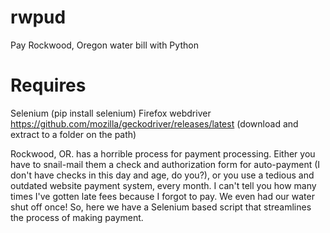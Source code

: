 # rwpud
Pay Rockwood, Oregon water bill with Python
# Requires
  Selenium (pip install selenium)
  Firefox webdriver https://github.com/mozilla/geckodriver/releases/latest (download and extract to a folder on the path)

Rockwood, OR. has a horrible process for payment processing. Either you have to snail-mail them a check and authorization form for auto-payment (I don't have checks in this day and age, do you?), or you use a tedious and outdated website payment system, every month. I can't tell you how many times I've gotten late fees because I forgot to pay. We even had our water shut off once! So, here we have a Selenium based script that streamlines the process of making payment.
